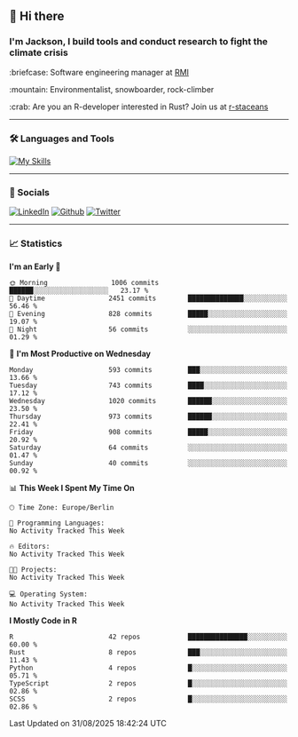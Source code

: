 ## :wave: Hi there
### I'm Jackson, I build tools and conduct research to fight the climate crisis
<p> :briefcase: Software engineering manager at <a href="https://rmi.org/" alt="RMI">RMI</a></p>
<p> :mountain: Environmentalist, snowboarder, rock-climber</p>
<p> :crab: Are you an R-developer interested in Rust? Join us at <a href="https://github.com/r-staceans" alt="r-staceans">r-staceans</a></p>

---

### :hammer_and_wrench: Languages and Tools

[![My Skills](https://skillicons.dev/icons?i=r,python,rust,docker,svelte,js,neovim,azure,postgresql,kubernetes,html,css&perline=6&theme=dark)](https://skillicons.dev)

---

### :iphone: Socials

[![LinkedIn](https://skillicons.dev/icons?i=linkedin&theme=dark)](https://www.linkedin.com/in/jackson-hoffart/) 
[![Github](https://skillicons.dev/icons?i=github&theme=dark)](https://github.com/jdhoffa) 
[![Twitter](https://skillicons.dev/icons?i=twitter&theme=dark)](https://twitter.com/jdhoffart) 

---

### :chart_with_upwards_trend: Statistics

 
<!--START_SECTION:waka-->
**I'm an Early 🐤** 

```text
🌞 Morning                1006 commits        ██████░░░░░░░░░░░░░░░░░░░   23.17 % 
🌆 Daytime                2451 commits        ██████████████░░░░░░░░░░░   56.46 % 
🌃 Evening                828 commits         █████░░░░░░░░░░░░░░░░░░░░   19.07 % 
🌙 Night                  56 commits          ░░░░░░░░░░░░░░░░░░░░░░░░░   01.29 % 
```
📅 **I'm Most Productive on Wednesday** 

```text
Monday                   593 commits         ███░░░░░░░░░░░░░░░░░░░░░░   13.66 % 
Tuesday                  743 commits         ████░░░░░░░░░░░░░░░░░░░░░   17.12 % 
Wednesday                1020 commits        ██████░░░░░░░░░░░░░░░░░░░   23.50 % 
Thursday                 973 commits         ██████░░░░░░░░░░░░░░░░░░░   22.41 % 
Friday                   908 commits         █████░░░░░░░░░░░░░░░░░░░░   20.92 % 
Saturday                 64 commits          ░░░░░░░░░░░░░░░░░░░░░░░░░   01.47 % 
Sunday                   40 commits          ░░░░░░░░░░░░░░░░░░░░░░░░░   00.92 % 
```


📊 **This Week I Spent My Time On** 

```text
🕑︎ Time Zone: Europe/Berlin

💬 Programming Languages: 
No Activity Tracked This Week

🔥 Editors: 
No Activity Tracked This Week

🐱‍💻 Projects: 
No Activity Tracked This Week

💻 Operating System: 
No Activity Tracked This Week
```

**I Mostly Code in R** 

```text
R                        42 repos            ███████████████░░░░░░░░░░   60.00 % 
Rust                     8 repos             ███░░░░░░░░░░░░░░░░░░░░░░   11.43 % 
Python                   4 repos             █░░░░░░░░░░░░░░░░░░░░░░░░   05.71 % 
TypeScript               2 repos             █░░░░░░░░░░░░░░░░░░░░░░░░   02.86 % 
SCSS                     2 repos             █░░░░░░░░░░░░░░░░░░░░░░░░   02.86 % 
```




 Last Updated on 31/08/2025 18:42:24 UTC
<!--END_SECTION:waka-->
